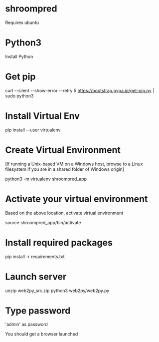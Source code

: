 # shroompred

Requires ubuntu

# Python3

Install Python

# Get pip

curl --silent --show-error --retry 5 https://bootstrap.pypa.io/get-pip.py | sudo python3

# Install Virtual Env

pip install --user virtualenv

# Create Virtual Environment

[If running a Unix-based VM on a Windows host, browse to a Linux filesystem if you are in a shared folder of Windows origin]

python3 -m virtualenv shroompred_app

# Activate your virtual environment

Based on the above location, activate virtual environment

source shroompred_app/bin/activate

# Install required packages

pip install -r requirements.txt

# Launch server

unzip web2py_src.zip
python3 web2py/web2py.py

# Type password
'admin' as password

You should get a browser launched
